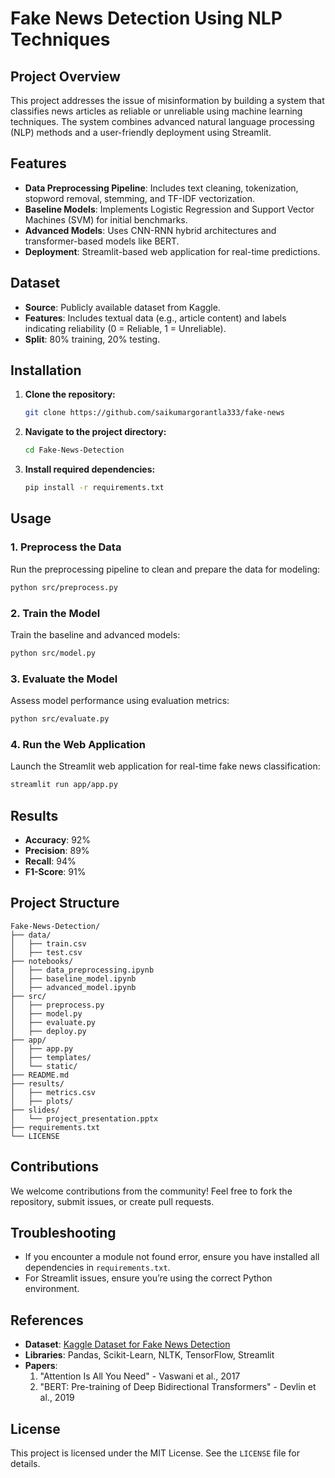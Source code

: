 
# Fake News Detection Using NLP Techniques

## Project Overview
This project addresses the issue of misinformation by building a system that classifies news articles as reliable or unreliable using machine learning techniques. The system combines advanced natural language processing (NLP) methods and a user-friendly deployment using Streamlit.

## Features
- **Data Preprocessing Pipeline**: Includes text cleaning, tokenization, stopword removal, stemming, and TF-IDF vectorization.
- **Baseline Models**: Implements Logistic Regression and Support Vector Machines (SVM) for initial benchmarks.
- **Advanced Models**: Uses CNN-RNN hybrid architectures and transformer-based models like BERT.
- **Deployment**: Streamlit-based web application for real-time predictions.

## Dataset
- **Source**: Publicly available dataset from Kaggle.
- **Features**: Includes textual data (e.g., article content) and labels indicating reliability (0 = Reliable, 1 = Unreliable).
- **Split**: 80% training, 20% testing.

## Installation
1. **Clone the repository:**
   ```bash
   git clone https://github.com/saikumargorantla333/fake-news
   ```
2. **Navigate to the project directory:**
   ```bash
   cd Fake-News-Detection
   ```
3. **Install required dependencies:**
   ```bash
   pip install -r requirements.txt
   ```

## Usage
### 1. Preprocess the Data
Run the preprocessing pipeline to clean and prepare the data for modeling:
```bash
python src/preprocess.py
```

### 2. Train the Model
Train the baseline and advanced models:
```bash
python src/model.py
```

### 3. Evaluate the Model
Assess model performance using evaluation metrics:
```bash
python src/evaluate.py
```

### 4. Run the Web Application
Launch the Streamlit web application for real-time fake news classification:
```bash
streamlit run app/app.py
```

## Results
- **Accuracy**: 92%
- **Precision**: 89%
- **Recall**: 94%
- **F1-Score**: 91%

## Project Structure
```
Fake-News-Detection/
├── data/
│   ├── train.csv
│   ├── test.csv
├── notebooks/
│   ├── data_preprocessing.ipynb
│   ├── baseline_model.ipynb
│   ├── advanced_model.ipynb
├── src/
│   ├── preprocess.py
│   ├── model.py
│   ├── evaluate.py
│   ├── deploy.py
├── app/
│   ├── app.py
│   ├── templates/
│   └── static/
├── README.md
├── results/
│   ├── metrics.csv
│   ├── plots/
├── slides/
│   └── project_presentation.pptx
├── requirements.txt
└── LICENSE
```

## Contributions
We welcome contributions from the community! Feel free to fork the repository, submit issues, or create pull requests.

## Troubleshooting
- If you encounter a module not found error, ensure you have installed all dependencies in `requirements.txt`.
- For Streamlit issues, ensure you’re using the correct Python environment.

## References
- **Dataset**: [Kaggle Dataset for Fake News Detection](https://www.kaggle.com)
- **Libraries**: Pandas, Scikit-Learn, NLTK, TensorFlow, Streamlit
- **Papers**:
  1. "Attention Is All You Need" - Vaswani et al., 2017
  2. "BERT: Pre-training of Deep Bidirectional Transformers" - Devlin et al., 2019

## License
This project is licensed under the MIT License. See the `LICENSE` file for details.
